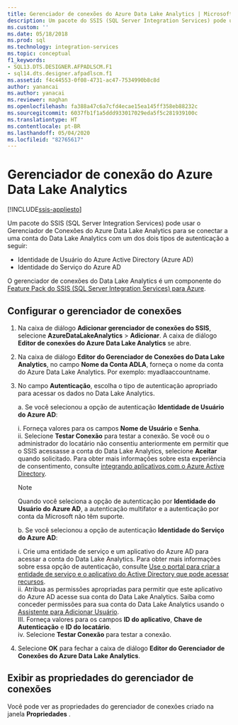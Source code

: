 ```yaml
---
title: Gerenciador de conexões do Azure Data Lake Analytics | Microsoft Docs
description: Um pacote do SSIS (SQL Server Integration Services) pode usar o Gerenciador de Conexões do Azure Data Lake Analytics para se conectar a uma conta do Data Lake Analytics.
ms.custom: ''
ms.date: 05/18/2018
ms.prod: sql
ms.technology: integration-services
ms.topic: conceptual
f1_keywords:
- SQL13.DTS.DESIGNER.AFPADLSCM.F1
- sql14.dts.designer.afpadlscm.f1
ms.assetid: f4c44553-0f08-4731-ac47-7534990b8c8d
author: yanancai
ms.author: yanacai
ms.reviewer: maghan
ms.openlocfilehash: fa388a47c6a7cfd4ecae15ea145ff358eb88232c
ms.sourcegitcommit: 6037fb1f1a5ddd933017029eda5f5c281939100c
ms.translationtype: HT
ms.contentlocale: pt-BR
ms.lasthandoff: 05/04/2020
ms.locfileid: "82765617"
---
```

# <a name="azure-data-lake-analytics-connection-manager"></a>Gerenciador de conexão do Azure Data Lake Analytics

[!INCLUDE[ssis-appliesto](../../includes/ssis-appliesto-ssvrpluslinux-asdb-asdw-xxx.md)]



Um pacote do SSIS (SQL Server Integration Services) pode usar o Gerenciador de Conexões do Azure Data Lake Analytics para se conectar a uma conta do Data Lake Analytics com um dos dois tipos de autenticação a seguir:
-   Identidade de Usuário do Azure Active Directory (Azure AD)
-   Identidade do Serviço do Azure AD 

O gerenciador de conexões do Data Lake Analytics é um componente do [Feature Pack do SSIS (SQL Server Integration Services) para Azure](../../integration-services/azure-feature-pack-for-integration-services-ssis.md).
 
## <a name="configure-the-connection-manager"></a>Configurar o gerenciador de conexões

1. Na caixa de diálogo **Adicionar gerenciador de conexões do SSIS**, selecione **AzureDataLakeAnalytics** > **Adicionar**. A caixa de diálogo **Editor de conexões do Azure Data Lake Analytics** se abre.
  
2. Na caixa de diálogo **Editor do Gerenciador de Conexões do Data Lake Analytics**, no campo **Nome da Conta ADLA**, forneça o nome da conta do Azure Data Lake Analytics. Por exemplo: myadlaaccountname.
  
3. No campo **Autenticação**, escolha o tipo de autenticação apropriado para acessar os dados no Data Lake Analytics.

   a. Se você selecionou a opção de autenticação **Identidade de Usuário do Azure AD**:
   
      i. Forneça valores para os campos **Nome de Usuário** e **Senha**.    
      ii. Selecione **Testar Conexão** para testar a conexão. Se você ou o administrador do locatário não consentiu anteriormente em permitir que o SSIS acessasse a conta do Data Lake Analytics, selecione **Aceitar** quando solicitado. Para obter mais informações sobre esta experiência de consentimento, consulte [integrando aplicativos com o Azure Active Directory](https://docs.microsoft.com/azure/active-directory/manage-apps/plan-an-application-integration#integrating-applications-with-azure-ad).
    
   > [!NOTE] 
   > Quando você seleciona a opção de autenticação por **Identidade do Usuário do Azure AD**, a autenticação multifator e a autenticação por conta da Microsoft não têm suporte.
    
   b. Se você selecionou a opção de autenticação **Identidade do Serviço do Azure AD**:
   
      i. Crie uma entidade de serviço e um aplicativo do Azure AD para acessar a conta do Data Lake Analytics. Para obter mais informações sobre essa opção de autenticação, consulte [Use o portal para criar a entidade de serviço e o aplicativo do Active Directory que pode acessar recursos](https://docs.microsoft.com/azure/azure-resource-manager/resource-group-create-service-principal-portal).    
      ii. Atribua as permissões apropriadas para permitir que este aplicativo do Azure AD acesse sua conta do Data Lake Analytics. Saiba como conceder permissões para sua conta do Data Lake Analytics usando o [Assistente para Adicionar Usuário](https://docs.microsoft.com/azure/data-lake-analytics/data-lake-analytics-manage-use-portal#add-a-new-user).    
      III. Forneça valores para os campos **ID do aplicativo**, **Chave de Autenticação** e **ID do locatário**.    
      iv. Selecione **Testar Conexão** para testar a conexão.  

4. Selecione **OK** para fechar a caixa de diálogo **Editor do Gerenciador de Conexões do Azure Data Lake Analytics**.  

## <a name="view-the-properties-of-the-connection-manager"></a>Exibir as propriedades do gerenciador de conexões
Você pode ver as propriedades do gerenciador de conexões criado na janela **Propriedades** .  
  
  
